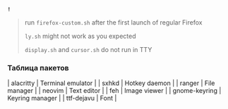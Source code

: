 **`!`**
> run `firefox-custom.sh` after the first launch of regular Firefox
>
> `ly.sh` might not work as you expected
> 
> `display.sh` and `cursor.sh` do not run in TTY


### Таблица пакетов

| alacritty        | Terminal emulator             |
| sxhkd            | Hotkey daemon                 |
| ranger           | File manager                  |
| neovim           | Text editor                   |
| feh              | Image viewer                  |
| gnome-keyring    | Keyring manager               |
| ttf-dejavu       | Font                          |

